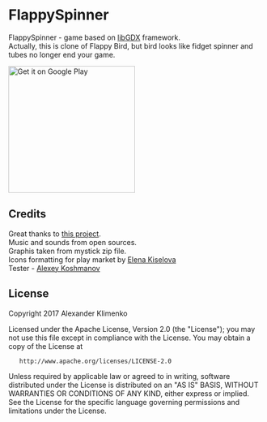 # FlappySpinner

FlappySpinner - game based on [libGDX](http://libgdx.badlogicgames.com) framework.<br>
Actually, this is clone of Flappy Bird, but bird looks like fidget spinner and tubes no longer end your game. 

<a href='https://play.google.com/store/apps/details?id=com.zephyr.ventum'><img alt='Get it on Google Play' src='https://play.google.com/intl/en_us/badges/images/generic/en_badge_web_generic.png' width=250 /></a>

## Credits
Great thanks to [this project](https://github.com/wmora/martianrun).<br>
Music and sounds from open sources.<br>
Graphis taken from mystick zip file. <br>
Icons formatting for play market by [Elena Kiselova](http://designer.giver.guru/)<br>
Tester - [Alexey Koshmanov](https://vk.com/id7591994)

## License
Copyright 2017 Alexander Klimenko

   Licensed under the Apache License, Version 2.0 (the "License");
   you may not use this file except in compliance with the License.
   You may obtain a copy of the License at

       http://www.apache.org/licenses/LICENSE-2.0

   Unless required by applicable law or agreed to in writing, software
   distributed under the License is distributed on an "AS IS" BASIS,
   WITHOUT WARRANTIES OR CONDITIONS OF ANY KIND, either express or implied.
   See the License for the specific language governing permissions and
   limitations under the License.
